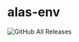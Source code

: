 # alas-env

![GitHub All Releases](https://img.shields.io/github/downloads/whoamikyo/AzurLaneAutoScript/total?color=brightgreen&label=Downloads&logo=Github)
